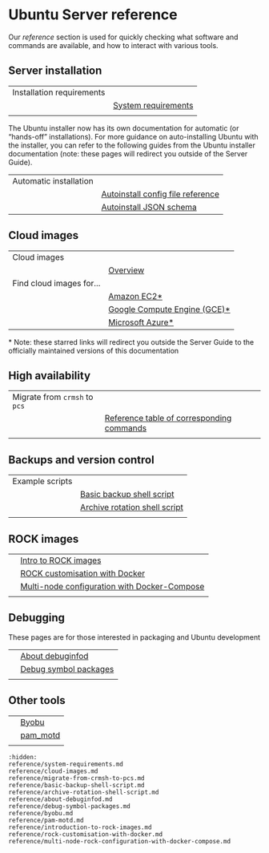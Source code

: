 # Ubuntu Server reference


Our *reference* section is used for quickly checking what software and commands are available, and how to interact with various tools.

## Server installation

|||
|--|--|
| Installation requirements
|| [System requirements](reference/system-requirements.md) |
|||

The Ubuntu installer now has its own documentation for automatic (or “hands-off” installations). For more guidance on auto-installing Ubuntu with the installer, you can refer to the following guides from the Ubuntu installer documentation (note: these pages will redirect you outside of the Server Guide).

|||
|--|--|
| Automatic installation ||
|| [Autoinstall config file reference](https://canonical-subiquity.readthedocs-hosted.com/en/latest/reference/autoinstall-reference.html) |
|| [Autoinstall JSON schema](https://canonical-subiquity.readthedocs-hosted.com/en/latest/reference/autoinstall-schema.html) |



## Cloud images

|||
|--|--|
| Cloud images ||
|| [Overview](reference/cloud-images.md) |
| Find cloud images for...| |
|| [Amazon EC2*](https://canonical-aws.readthedocs-hosted.com/en/latest/aws-how-to/instances/find-ubuntu-images/) |
|| [Google Compute Engine (GCE)*](https://canonical-gcp.readthedocs-hosted.com/en/latest/google-how-to/gce/find-ubuntu-images/) |
|| [Microsoft Azure*](https://canonical-azure.readthedocs-hosted.com/en/latest/azure-how-to/instances/find-ubuntu-images/) |

\* Note: these starred links will redirect you outside the Server Guide to the officially maintained versions of this documentation

## High availability

|||
|--|--|
| Migrate from `crmsh` to `pcs` ||
|| [Reference table of corresponding commands](reference/migrate-from-crmsh-to-pcs.md) |
|||

## Backups and version control

|||
|--|--|
| Example scripts ||
|| [Basic backup shell script](reference/basic-backup-shell-script.md) |
|| [Archive rotation shell script](reference/archive-rotation-shell-script.md) |
|||

## ROCK images

|||
|--|--|
|| [Intro to ROCK images](reference/introduction-to-rock-images.md) |
|| [ROCK customisation with Docker](reference/rock-customisation-with-docker.md) |
|| [Multi-node configuration with Docker-Compose](reference/multi-node-rock-configuration-with-docker-compose.md) |
|||

## Debugging

These pages are for those interested in packaging and Ubuntu development

|||
|--|--|
|| [About debuginfod](reference/about-debuginfod.md) |
|| [Debug symbol packages](reference/debug-symbol-packages.md) |
|||

## Other tools

|||
|--|--|
|| [Byobu](reference/byobu.md) |
|| [pam_motd](reference/pam-motd.md) |
|||


```{toctree}
:hidden:
reference/system-requirements.md
reference/cloud-images.md
reference/migrate-from-crmsh-to-pcs.md
reference/basic-backup-shell-script.md
reference/archive-rotation-shell-script.md
reference/about-debuginfod.md
reference/debug-symbol-packages.md
reference/byobu.md
reference/pam-motd.md
reference/introduction-to-rock-images.md
reference/rock-customisation-with-docker.md
reference/multi-node-rock-configuration-with-docker-compose.md
```